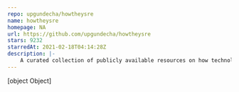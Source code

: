 ```yaml
---
repo: upgundecha/howtheysre
name: howtheysre
homepage: NA
url: https://github.com/upgundecha/howtheysre
stars: 9232
starredAt: 2021-02-18T04:14:28Z
description: |-
    A curated collection of publicly available resources on how technology and tech-savvy organizations around the world practice Site Reliability Engineering (SRE)
---
```


[object Object]
